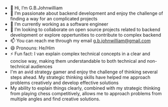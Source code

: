 - 👋 Hi, I’m G.B.Johnwilliam
- 👀 I’m passionate about backend development and enjoy the challenge of finding a way for an complicated projects
- 🌱 I’m currently working as a software engineer 
- 💞️ I’m looking to collaborate on open source projects related to backend development or explore oppertunities to contribute to complex backend  
- 📫 You can reach me through my email g.b.johnwilliam@gmail.com
- 😄 Pronouns: He/Him
- ⚡ Fun fact: I van explain complex technical concepts in a clear and concise way, making them understandable to both technical and non-technical audiences
- I'm an avid strategy gamer and enjoy the challenge of thinking several steps ahead. My strategic thinking skills have helped me approach problems creatively and develop effective solutions
- My ability to explain things clearly, combined with my strategic thinking from playing chess competitively, allows me to approach problems from multiple angles and find creative solutions.

<!---
GB-John/GB-John is a ✨ special ✨ repository because its `README.md` (this file) appears on your GitHub profile.
You can click the Preview link to take a look at your changes.
--->
